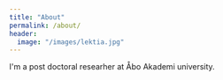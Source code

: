 ```yaml
---
title: "About"
permalink: /about/
header:
  image: "/images/lektia.jpg"
---
```


I'm a post doctoral researher at Åbo Akademi university.
